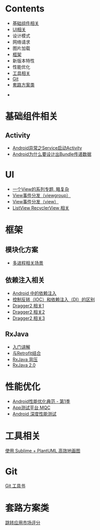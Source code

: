 # Contents
* [基础组件相关](#组件)
* [UI相关](#UI)
* 设计模式
* 网络请求
* 图片加载
* [框架](#框架)
* 新版本特性
* 性能优化
* [工具相关](#工具)
* [Git](#Git)
* [套路方案类](#套路)

-
# <a name="组件"></a>基础组件相关
## Activity
* [Android异常之Service启动Activity](http://blog.csdn.net/android_freshman/article/details/53394744)
* [Android为什么要设计出Bundle传递数据](http://blog.csdn.net/H291850336/article/details/50515705)

# <a name="UI"></a>UI
* [一个View的系列专题, 略复杂](http://blog.csdn.net/column/details/viewframework.html)
* [View事件分发（viewgroup）](http://blog.csdn.net/a553181867/article/details/51287844)
* [View事件分发（view）](http://blog.csdn.net/a553181867/article/details/51296308)
* [ListView RecyclerView 相关](https://github.com/D-clock/AndroidSystemUiTraining/blob/master/note/03_AndroidSystemUI%EF%BC%9ARecyclerView%E5%92%8CListView%E4%BD%BF%E7%94%A8%E5%AF%B9%E6%AF%94%E5%88%86%E6%9E%90.md)

# <a name="框架"></a>框架
## 模块化方案
* [多进程相关场景](http://blog.spinytech.com/2016/12/28/android_modularization/?utm_source=tuicool&utm_medium=referral)

## 依赖注入相关
* [Android 中的依赖注入](http://android.jobbole.com/82386/)
* [控制反转（IOC）和依赖注入（DI）的区别](http://blog.csdn.net/doris_crazy/article/details/18353197)
* [Dragger2 相关1](http://www.cnblogs.com/zhuyp1015/p/5119727.html)
* [Dragger2 相关2](http://blog.csdn.net/wds1181977/article/details/51822043)
* [Dragger2 相关3](http://www.jianshu.com/p/c2feb21064bb)

## RxJava
* [入门讲解](http://gank.io/post/560e15be2dca930e00da1083#toc_2)
* [与Retrofit结合](http://gank.io/post/56e80c2c677659311bed9841)
* [RxJava 背压](http://www.jianshu.com/p/2c4799fa91a4)
* [RxJava 2.0](http://www.jianshu.com/p/220955eefc1f)

# <a name="性能"></a>性能优化
* [Android性能优化典范 - 第1季](http://hukai.me/android-performance-patterns/)
* [App测试平台 MQC](http://mqc.yunos.com/)
* [Android 深度性能测试](https://yq.aliyun.com/articles/72022?spm=5176.100238.goodcont.86.nO8rbT)

# <a name="工具"></a>工具相关
[使用 Sublime + PlantUML 高效地画图](http://blog.csdn.net/linuxcjh/article/details/51105294)

# <a name="Git"></a>Git
[Git 工具书](http://gitbook.liuhui998.com/index.html)

# <a name="套路"></a>套路方案类
[跳转应用市场评分](http://blog.csdn.net/lucasey/article/details/51768674)

